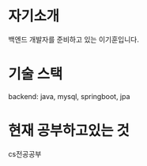 # 자기소개
백엔드 개발자를 준비하고 있는 이기훈입니다.
# 기술 스택

backend: java, mysql, springboot, jpa 


# 현재 공부하고있는 것
cs전공공부


